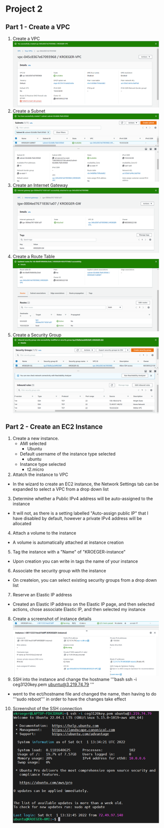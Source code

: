 # Project 2
## Part 1 - Create a VPC
1. Create a VPC
![The birth of a digital child](images/Project2_VPC.png)
2. Create a Subnet
![Filling it up with dangerous ideas](images/Project2_SUBNET.png)
3. Create an Internet Gateway
![Giving it access to the wild west](images/Project2_GW.png)
4. Create a Route Table
![Showing it the path to enlightenment](images/Project2_ROUTETABLE.png)
5. Create a Security Group
![Setting boundaries now that it has become radicalized](images/Project2_SG.png)
## Part 2 - Create an EC2 Instance
1. Create a new instance.
   - AMI selected
     - Ubuntu
   - Default username of the instance type selected
     - ubuntu
   - Instance type selected
     - t2.micro
2. Attatch the instance to VPC
 - In the wizard to create an EC2 instance, the Network Settings tab can be expanded to select a VPC from a drop down list
3. Determine whether a Public IPv4 address will be auto-assigned to the instance
 - It will not, as there is a setting labelled "Auto-assign public IP" that I have disabled by default, however a private IPv4 address will be allocated
4. Attach a volume to the instance
 - A volume is automatically attached at instance creation
5. Tag the instance with a "Name" of "KROEGER-instance"
 - Upon creation you can write in tags the name of your instance
6. Associate the security group with the instance
 - On createion, you can select existing security groups from a drop down list
7. Reserve an Elastic IP address
 - Created an Elastic IP address on the Elastic IP page, and then selected actions, chose associate Elastic IP, and then selected my instance
8. Create a screenshot of instance details
![A good EC2 Instance, a proper EC2 Instance](images/Project2_EC2_Instance.png)
9. SSH into the instance and change the hostname
'''bash
 ssh -i ceg3120key.pem ubuntu@3.219.74.79
'''
 - went to the ect/hostname file and changed the name, then having to do '''sudo reboot''' in order to have the changes take effect
10. Screenshot of the SSH connection
![It's done, and it cost me everything](images/Project2_SSH.png)

